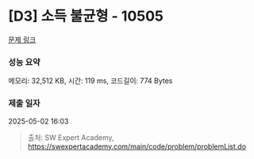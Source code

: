 # [D3] 소득 불균형 - 10505 

[문제 링크](https://swexpertacademy.com/main/code/problem/problemDetail.do?contestProbId=AXNP4CvauaMDFAXS) 

### 성능 요약

메모리: 32,512 KB, 시간: 119 ms, 코드길이: 774 Bytes

### 제출 일자

2025-05-02 16:03



> 출처: SW Expert Academy, https://swexpertacademy.com/main/code/problem/problemList.do